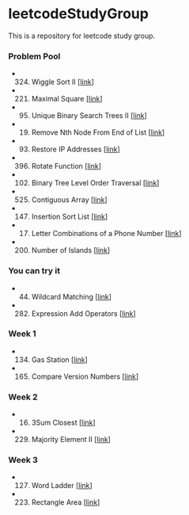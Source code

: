 # leetcodeStudyGroup
This is a repository for leetcode study group.

### Problem Pool
* 324. Wiggle Sort II \[[link](https://leetcode.com/problems/Wiggle-Sort-II/)\]
* 221. Maximal Square \[[link](https://leetcode.com/problems/Maximal-Square/)\]
* 95. Unique Binary Search Trees II \[[link](https://leetcode.com/problems/unique-binary-search-trees-ii/)\]
* 19. Remove Nth Node From End of List \[[link](https://leetcode.com/problems/remove-nth-node-from-end-of-list/)\]
* 93. Restore IP Addresses \[[link](https://leetcode.com/problems/restore-ip-addresses/)\]
* 396. Rotate Function \[[link](https://leetcode.com/problems/Rotate-Function/)\]
* 102. Binary Tree Level Order Traversal \[[link](https://leetcode.com/problems/binary-tree-level-order-traversal/)\]
* 525. Contiguous Array  \[[link](https://leetcode.com/problems/contiguous-array/)\]
* 147. Insertion Sort List  \[[link](https://leetcode.com/problems/insertion-sort-list/)\]
* 17. Letter Combinations of a Phone Number  \[[link](https://leetcode.com/problems/letter-combinations-of-a-phone-number/)\]
* 200. Number of Islands  \[[link](https://leetcode.com/problems/number-of-islands/)\]

### You can try it
* 44. Wildcard Matching \[[link](https://leetcode.com/problems/wildcard-matching/)\]
* 282. Expression Add Operators \[[link](https://leetcode.com/problems/expression-add-operators/)\]


### Week 1
* 134. Gas Station \[[link](https://leetcode.com/problems/gas-station/)\]
* 165. Compare Version Numbers \[[link](https://leetcode.com/problems/compare-version-numbers/)\]


### Week 2
* 16. 3Sum Closest \[[link](https://leetcode.com/problems/3sum-closest/)\]
* 229. Majority Element II \[[link](https://leetcode.com/problems/majority-element-ii/)\]

### Week 3
* 127. Word Ladder \[[link](https://leetcode.com/problems/word-ladder/)\]
* 223. Rectangle Area \[[link](https://leetcode.com/problems/Rectangle-Area/)\]
